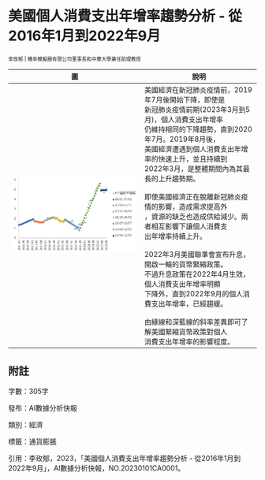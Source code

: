 # 美國個人消費支出年增率趨勢分析 - 從2016年1月到2022年9月

<font size="1">李玫郁 | 機率模擬器有限公司董事長和中華大學兼任助理教授</font>

| 圖 | 說明 |
| --- | --- |
| ![](https://github.com/meiyulee/pic001/blob/master/econ202209PCEtrend.jpg?raw=true) | 美國經濟在新冠肺炎疫情前，2019年7月後開始下降，即使是<br>新冠肺炎疫情前期(2023年3月到5月)，個人消費支出年增率<br>仍維持相同的下降趨勢，直到2020年7月。2019年8月後，<br>美國經濟遭遇到個人消費支出年增率的快速上升，並且持續到<br>2022年3月，是整體期間內為其最長的上升趨勢期。<br><br>即使美國經濟正在脫離新冠肺炎疫情的影響，造成需求提高外<br>，資源的缺乏也造成供給減少。兩者相互影響下讓個人消費支<br>出年增率持續上升。<br><br>2022年3月美國聯準會宣布升息，開啟一輪的貨幣緊縮政策。<br>不過升息政策在2022年4月生效，個人消費支出年增率明顯<br>下降外，直到2022年9月的個人消費支出年增率，已經趨緩。<br><br>由綠線和深藍線的斜率差異即可了解美國緊縮貨幣政策對個人<br>消費支出年增率的影響程度。|

## 附註

字數：305字

發布：AI數據分析快報

類別：經濟

標籤：通貨膨脹

引用：李玫郁，2023，「美國個人消費支出年增率趨勢分析 - 從2016年1月到2022年9月」，AI數據分析快報，NO.20230101CA0001。